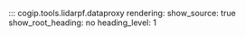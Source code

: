 ::: cogip.tools.lidarpf.dataproxy
    rendering:
      show_source: true
      show_root_heading: no
      heading_level: 1
